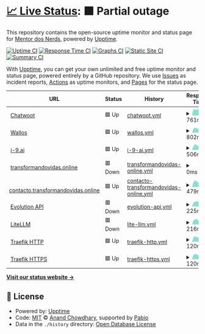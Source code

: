 # [📈 Live Status](https://mentordosnerds.github.io/upptime): <!--live status--> **🟧 Partial outage**

This repository contains the open-source uptime monitor and status page for [Mentor dos Nerds](https://mentordosnerds.com), powered by [Upptime](https://github.com/upptime/upptime).

[![Uptime CI](https://github.com/mentordosnerds/upptime/workflows/Uptime%20CI/badge.svg)](https://github.com/mentordosnerds/upptime/actions?query=workflow%3A%22Uptime+CI%22)
[![Response Time CI](https://github.com/mentordosnerds/upptime/workflows/Response%20Time%20CI/badge.svg)](https://github.com/mentordosnerds/upptime/actions?query=workflow%3A%22Response+Time+CI%22)
[![Graphs CI](https://github.com/mentordosnerds/upptime/workflows/Graphs%20CI/badge.svg)](https://github.com/mentordosnerds/upptime/actions?query=workflow%3A%22Graphs+CI%22)
[![Static Site CI](https://github.com/mentordosnerds/upptime/workflows/Static%20Site%20CI/badge.svg)](https://github.com/mentordosnerds/upptime/actions?query=workflow%3A%22Static+Site+CI%22)
[![Summary CI](https://github.com/mentordosnerds/upptime/workflows/Summary%20CI/badge.svg)](https://github.com/mentordosnerds/upptime/actions?query=workflow%3A%22Summary+CI%22)

With [Upptime](https://upptime.js.org), you can get your own unlimited and free uptime monitor and status page, powered entirely by a GitHub repository. We use [Issues](https://github.com/mentordosnerds/upptime/issues) as incident reports, [Actions](https://github.com/mentordosnerds/upptime/actions) as uptime monitors, and [Pages](https://mentordosnerds.github.io/upptime) for the status page.

<!--start: status pages-->
<!-- This summary is generated by Upptime (https://github.com/upptime/upptime) -->
<!-- Do not edit this manually, your changes will be overwritten -->
<!-- prettier-ignore -->
| URL | Status | History | Response Time | Uptime |
| --- | ------ | ------- | ------------- | ------ |
| <img alt="" src="https://icons.duckduckgo.com/ip3/messages.mentordosnerds.com.br.ico" height="13"> [Chatwoot](https://messages.mentordosnerds.com.br) | 🟩 Up | [chatwoot.yml](https://github.com/mentordosnerds/upptime/commits/HEAD/history/chatwoot.yml) | <details><summary><img alt="Response time graph" src="./graphs/chatwoot/response-time-week.png" height="20"> 761ms</summary><br><a href="https://mentordosnerds.github.io/upptime/history/chatwoot"><img alt="Response time 867" src="https://img.shields.io/endpoint?url=https%3A%2F%2Fraw.githubusercontent.com%2Fmentordosnerds%2Fupptime%2FHEAD%2Fapi%2Fchatwoot%2Fresponse-time.json"></a><br><a href="https://mentordosnerds.github.io/upptime/history/chatwoot"><img alt="24-hour response time 696" src="https://img.shields.io/endpoint?url=https%3A%2F%2Fraw.githubusercontent.com%2Fmentordosnerds%2Fupptime%2FHEAD%2Fapi%2Fchatwoot%2Fresponse-time-day.json"></a><br><a href="https://mentordosnerds.github.io/upptime/history/chatwoot"><img alt="7-day response time 761" src="https://img.shields.io/endpoint?url=https%3A%2F%2Fraw.githubusercontent.com%2Fmentordosnerds%2Fupptime%2FHEAD%2Fapi%2Fchatwoot%2Fresponse-time-week.json"></a><br><a href="https://mentordosnerds.github.io/upptime/history/chatwoot"><img alt="30-day response time 867" src="https://img.shields.io/endpoint?url=https%3A%2F%2Fraw.githubusercontent.com%2Fmentordosnerds%2Fupptime%2FHEAD%2Fapi%2Fchatwoot%2Fresponse-time-month.json"></a><br><a href="https://mentordosnerds.github.io/upptime/history/chatwoot"><img alt="1-year response time 867" src="https://img.shields.io/endpoint?url=https%3A%2F%2Fraw.githubusercontent.com%2Fmentordosnerds%2Fupptime%2FHEAD%2Fapi%2Fchatwoot%2Fresponse-time-year.json"></a></details> | <details><summary><a href="https://mentordosnerds.github.io/upptime/history/chatwoot">89.98%</a></summary><a href="https://mentordosnerds.github.io/upptime/history/chatwoot"><img alt="All-time uptime 96.11%" src="https://img.shields.io/endpoint?url=https%3A%2F%2Fraw.githubusercontent.com%2Fmentordosnerds%2Fupptime%2FHEAD%2Fapi%2Fchatwoot%2Fuptime.json"></a><br><a href="https://mentordosnerds.github.io/upptime/history/chatwoot"><img alt="24-hour uptime 29.84%" src="https://img.shields.io/endpoint?url=https%3A%2F%2Fraw.githubusercontent.com%2Fmentordosnerds%2Fupptime%2FHEAD%2Fapi%2Fchatwoot%2Fuptime-day.json"></a><br><a href="https://mentordosnerds.github.io/upptime/history/chatwoot"><img alt="7-day uptime 89.98%" src="https://img.shields.io/endpoint?url=https%3A%2F%2Fraw.githubusercontent.com%2Fmentordosnerds%2Fupptime%2FHEAD%2Fapi%2Fchatwoot%2Fuptime-week.json"></a><br><a href="https://mentordosnerds.github.io/upptime/history/chatwoot"><img alt="30-day uptime 96.11%" src="https://img.shields.io/endpoint?url=https%3A%2F%2Fraw.githubusercontent.com%2Fmentordosnerds%2Fupptime%2FHEAD%2Fapi%2Fchatwoot%2Fuptime-month.json"></a><br><a href="https://mentordosnerds.github.io/upptime/history/chatwoot"><img alt="1-year uptime 96.11%" src="https://img.shields.io/endpoint?url=https%3A%2F%2Fraw.githubusercontent.com%2Fmentordosnerds%2Fupptime%2FHEAD%2Fapi%2Fchatwoot%2Fuptime-year.json"></a></details>
| <img alt="" src="https://icons.duckduckgo.com/ip3/subscriptions.mentordosnerds.com.br.ico" height="13"> [Wallos](https://subscriptions.mentordosnerds.com.br) | 🟩 Up | [wallos.yml](https://github.com/mentordosnerds/upptime/commits/HEAD/history/wallos.yml) | <details><summary><img alt="Response time graph" src="./graphs/wallos/response-time-week.png" height="20"> 802ms</summary><br><a href="https://mentordosnerds.github.io/upptime/history/wallos"><img alt="Response time 937" src="https://img.shields.io/endpoint?url=https%3A%2F%2Fraw.githubusercontent.com%2Fmentordosnerds%2Fupptime%2FHEAD%2Fapi%2Fwallos%2Fresponse-time.json"></a><br><a href="https://mentordosnerds.github.io/upptime/history/wallos"><img alt="24-hour response time 1016" src="https://img.shields.io/endpoint?url=https%3A%2F%2Fraw.githubusercontent.com%2Fmentordosnerds%2Fupptime%2FHEAD%2Fapi%2Fwallos%2Fresponse-time-day.json"></a><br><a href="https://mentordosnerds.github.io/upptime/history/wallos"><img alt="7-day response time 802" src="https://img.shields.io/endpoint?url=https%3A%2F%2Fraw.githubusercontent.com%2Fmentordosnerds%2Fupptime%2FHEAD%2Fapi%2Fwallos%2Fresponse-time-week.json"></a><br><a href="https://mentordosnerds.github.io/upptime/history/wallos"><img alt="30-day response time 937" src="https://img.shields.io/endpoint?url=https%3A%2F%2Fraw.githubusercontent.com%2Fmentordosnerds%2Fupptime%2FHEAD%2Fapi%2Fwallos%2Fresponse-time-month.json"></a><br><a href="https://mentordosnerds.github.io/upptime/history/wallos"><img alt="1-year response time 937" src="https://img.shields.io/endpoint?url=https%3A%2F%2Fraw.githubusercontent.com%2Fmentordosnerds%2Fupptime%2FHEAD%2Fapi%2Fwallos%2Fresponse-time-year.json"></a></details> | <details><summary><a href="https://mentordosnerds.github.io/upptime/history/wallos">100.00%</a></summary><a href="https://mentordosnerds.github.io/upptime/history/wallos"><img alt="All-time uptime 100.00%" src="https://img.shields.io/endpoint?url=https%3A%2F%2Fraw.githubusercontent.com%2Fmentordosnerds%2Fupptime%2FHEAD%2Fapi%2Fwallos%2Fuptime.json"></a><br><a href="https://mentordosnerds.github.io/upptime/history/wallos"><img alt="24-hour uptime 100.00%" src="https://img.shields.io/endpoint?url=https%3A%2F%2Fraw.githubusercontent.com%2Fmentordosnerds%2Fupptime%2FHEAD%2Fapi%2Fwallos%2Fuptime-day.json"></a><br><a href="https://mentordosnerds.github.io/upptime/history/wallos"><img alt="7-day uptime 100.00%" src="https://img.shields.io/endpoint?url=https%3A%2F%2Fraw.githubusercontent.com%2Fmentordosnerds%2Fupptime%2FHEAD%2Fapi%2Fwallos%2Fuptime-week.json"></a><br><a href="https://mentordosnerds.github.io/upptime/history/wallos"><img alt="30-day uptime 100.00%" src="https://img.shields.io/endpoint?url=https%3A%2F%2Fraw.githubusercontent.com%2Fmentordosnerds%2Fupptime%2FHEAD%2Fapi%2Fwallos%2Fuptime-month.json"></a><br><a href="https://mentordosnerds.github.io/upptime/history/wallos"><img alt="1-year uptime 100.00%" src="https://img.shields.io/endpoint?url=https%3A%2F%2Fraw.githubusercontent.com%2Fmentordosnerds%2Fupptime%2FHEAD%2Fapi%2Fwallos%2Fuptime-year.json"></a></details>
| <img alt="" src="https://icons.duckduckgo.com/ip3/i-9.ai.ico" height="13"> [i-9.ai](https://i-9.ai) | 🟩 Up | [i-9-ai.yml](https://github.com/mentordosnerds/upptime/commits/HEAD/history/i-9-ai.yml) | <details><summary><img alt="Response time graph" src="./graphs/i-9-ai/response-time-week.png" height="20"> 506ms</summary><br><a href="https://mentordosnerds.github.io/upptime/history/i-9-ai"><img alt="Response time 625" src="https://img.shields.io/endpoint?url=https%3A%2F%2Fraw.githubusercontent.com%2Fmentordosnerds%2Fupptime%2FHEAD%2Fapi%2Fi-9-ai%2Fresponse-time.json"></a><br><a href="https://mentordosnerds.github.io/upptime/history/i-9-ai"><img alt="24-hour response time 636" src="https://img.shields.io/endpoint?url=https%3A%2F%2Fraw.githubusercontent.com%2Fmentordosnerds%2Fupptime%2FHEAD%2Fapi%2Fi-9-ai%2Fresponse-time-day.json"></a><br><a href="https://mentordosnerds.github.io/upptime/history/i-9-ai"><img alt="7-day response time 506" src="https://img.shields.io/endpoint?url=https%3A%2F%2Fraw.githubusercontent.com%2Fmentordosnerds%2Fupptime%2FHEAD%2Fapi%2Fi-9-ai%2Fresponse-time-week.json"></a><br><a href="https://mentordosnerds.github.io/upptime/history/i-9-ai"><img alt="30-day response time 625" src="https://img.shields.io/endpoint?url=https%3A%2F%2Fraw.githubusercontent.com%2Fmentordosnerds%2Fupptime%2FHEAD%2Fapi%2Fi-9-ai%2Fresponse-time-month.json"></a><br><a href="https://mentordosnerds.github.io/upptime/history/i-9-ai"><img alt="1-year response time 625" src="https://img.shields.io/endpoint?url=https%3A%2F%2Fraw.githubusercontent.com%2Fmentordosnerds%2Fupptime%2FHEAD%2Fapi%2Fi-9-ai%2Fresponse-time-year.json"></a></details> | <details><summary><a href="https://mentordosnerds.github.io/upptime/history/i-9-ai">100.00%</a></summary><a href="https://mentordosnerds.github.io/upptime/history/i-9-ai"><img alt="All-time uptime 100.00%" src="https://img.shields.io/endpoint?url=https%3A%2F%2Fraw.githubusercontent.com%2Fmentordosnerds%2Fupptime%2FHEAD%2Fapi%2Fi-9-ai%2Fuptime.json"></a><br><a href="https://mentordosnerds.github.io/upptime/history/i-9-ai"><img alt="24-hour uptime 100.00%" src="https://img.shields.io/endpoint?url=https%3A%2F%2Fraw.githubusercontent.com%2Fmentordosnerds%2Fupptime%2FHEAD%2Fapi%2Fi-9-ai%2Fuptime-day.json"></a><br><a href="https://mentordosnerds.github.io/upptime/history/i-9-ai"><img alt="7-day uptime 100.00%" src="https://img.shields.io/endpoint?url=https%3A%2F%2Fraw.githubusercontent.com%2Fmentordosnerds%2Fupptime%2FHEAD%2Fapi%2Fi-9-ai%2Fuptime-week.json"></a><br><a href="https://mentordosnerds.github.io/upptime/history/i-9-ai"><img alt="30-day uptime 100.00%" src="https://img.shields.io/endpoint?url=https%3A%2F%2Fraw.githubusercontent.com%2Fmentordosnerds%2Fupptime%2FHEAD%2Fapi%2Fi-9-ai%2Fuptime-month.json"></a><br><a href="https://mentordosnerds.github.io/upptime/history/i-9-ai"><img alt="1-year uptime 100.00%" src="https://img.shields.io/endpoint?url=https%3A%2F%2Fraw.githubusercontent.com%2Fmentordosnerds%2Fupptime%2FHEAD%2Fapi%2Fi-9-ai%2Fuptime-year.json"></a></details>
| <img alt="" src="https://icons.duckduckgo.com/ip3/transformandovidas.online.ico" height="13"> [transformandovidas.online](https://transformandovidas.online) | 🟥 Down | [transformandovidas-online.yml](https://github.com/mentordosnerds/upptime/commits/HEAD/history/transformandovidas-online.yml) | <details><summary><img alt="Response time graph" src="./graphs/transformandovidas-online/response-time-week.png" height="20"> 0ms</summary><br><a href="https://mentordosnerds.github.io/upptime/history/transformandovidas-online"><img alt="Response time 623" src="https://img.shields.io/endpoint?url=https%3A%2F%2Fraw.githubusercontent.com%2Fmentordosnerds%2Fupptime%2FHEAD%2Fapi%2Ftransformandovidas-online%2Fresponse-time.json"></a><br><a href="https://mentordosnerds.github.io/upptime/history/transformandovidas-online"><img alt="24-hour response time 0" src="https://img.shields.io/endpoint?url=https%3A%2F%2Fraw.githubusercontent.com%2Fmentordosnerds%2Fupptime%2FHEAD%2Fapi%2Ftransformandovidas-online%2Fresponse-time-day.json"></a><br><a href="https://mentordosnerds.github.io/upptime/history/transformandovidas-online"><img alt="7-day response time 0" src="https://img.shields.io/endpoint?url=https%3A%2F%2Fraw.githubusercontent.com%2Fmentordosnerds%2Fupptime%2FHEAD%2Fapi%2Ftransformandovidas-online%2Fresponse-time-week.json"></a><br><a href="https://mentordosnerds.github.io/upptime/history/transformandovidas-online"><img alt="30-day response time 623" src="https://img.shields.io/endpoint?url=https%3A%2F%2Fraw.githubusercontent.com%2Fmentordosnerds%2Fupptime%2FHEAD%2Fapi%2Ftransformandovidas-online%2Fresponse-time-month.json"></a><br><a href="https://mentordosnerds.github.io/upptime/history/transformandovidas-online"><img alt="1-year response time 623" src="https://img.shields.io/endpoint?url=https%3A%2F%2Fraw.githubusercontent.com%2Fmentordosnerds%2Fupptime%2FHEAD%2Fapi%2Ftransformandovidas-online%2Fresponse-time-year.json"></a></details> | <details><summary><a href="https://mentordosnerds.github.io/upptime/history/transformandovidas-online">0.00%</a></summary><a href="https://mentordosnerds.github.io/upptime/history/transformandovidas-online"><img alt="All-time uptime 49.70%" src="https://img.shields.io/endpoint?url=https%3A%2F%2Fraw.githubusercontent.com%2Fmentordosnerds%2Fupptime%2FHEAD%2Fapi%2Ftransformandovidas-online%2Fuptime.json"></a><br><a href="https://mentordosnerds.github.io/upptime/history/transformandovidas-online"><img alt="24-hour uptime 0.00%" src="https://img.shields.io/endpoint?url=https%3A%2F%2Fraw.githubusercontent.com%2Fmentordosnerds%2Fupptime%2FHEAD%2Fapi%2Ftransformandovidas-online%2Fuptime-day.json"></a><br><a href="https://mentordosnerds.github.io/upptime/history/transformandovidas-online"><img alt="7-day uptime 0.00%" src="https://img.shields.io/endpoint?url=https%3A%2F%2Fraw.githubusercontent.com%2Fmentordosnerds%2Fupptime%2FHEAD%2Fapi%2Ftransformandovidas-online%2Fuptime-week.json"></a><br><a href="https://mentordosnerds.github.io/upptime/history/transformandovidas-online"><img alt="30-day uptime 49.70%" src="https://img.shields.io/endpoint?url=https%3A%2F%2Fraw.githubusercontent.com%2Fmentordosnerds%2Fupptime%2FHEAD%2Fapi%2Ftransformandovidas-online%2Fuptime-month.json"></a><br><a href="https://mentordosnerds.github.io/upptime/history/transformandovidas-online"><img alt="1-year uptime 49.70%" src="https://img.shields.io/endpoint?url=https%3A%2F%2Fraw.githubusercontent.com%2Fmentordosnerds%2Fupptime%2FHEAD%2Fapi%2Ftransformandovidas-online%2Fuptime-year.json"></a></details>
| <img alt="" src="https://icons.duckduckgo.com/ip3/contacto.transformandovidas.online.ico" height="13"> [contacto.transformandovidas.online](https://contacto.transformandovidas.online) | 🟩 Up | [contacto-transformandovidas-online.yml](https://github.com/mentordosnerds/upptime/commits/HEAD/history/contacto-transformandovidas-online.yml) | <details><summary><img alt="Response time graph" src="./graphs/contacto-transformandovidas-online/response-time-week.png" height="20"> 479ms</summary><br><a href="https://mentordosnerds.github.io/upptime/history/contacto-transformandovidas-online"><img alt="Response time 584" src="https://img.shields.io/endpoint?url=https%3A%2F%2Fraw.githubusercontent.com%2Fmentordosnerds%2Fupptime%2FHEAD%2Fapi%2Fcontacto-transformandovidas-online%2Fresponse-time.json"></a><br><a href="https://mentordosnerds.github.io/upptime/history/contacto-transformandovidas-online"><img alt="24-hour response time 553" src="https://img.shields.io/endpoint?url=https%3A%2F%2Fraw.githubusercontent.com%2Fmentordosnerds%2Fupptime%2FHEAD%2Fapi%2Fcontacto-transformandovidas-online%2Fresponse-time-day.json"></a><br><a href="https://mentordosnerds.github.io/upptime/history/contacto-transformandovidas-online"><img alt="7-day response time 479" src="https://img.shields.io/endpoint?url=https%3A%2F%2Fraw.githubusercontent.com%2Fmentordosnerds%2Fupptime%2FHEAD%2Fapi%2Fcontacto-transformandovidas-online%2Fresponse-time-week.json"></a><br><a href="https://mentordosnerds.github.io/upptime/history/contacto-transformandovidas-online"><img alt="30-day response time 584" src="https://img.shields.io/endpoint?url=https%3A%2F%2Fraw.githubusercontent.com%2Fmentordosnerds%2Fupptime%2FHEAD%2Fapi%2Fcontacto-transformandovidas-online%2Fresponse-time-month.json"></a><br><a href="https://mentordosnerds.github.io/upptime/history/contacto-transformandovidas-online"><img alt="1-year response time 584" src="https://img.shields.io/endpoint?url=https%3A%2F%2Fraw.githubusercontent.com%2Fmentordosnerds%2Fupptime%2FHEAD%2Fapi%2Fcontacto-transformandovidas-online%2Fresponse-time-year.json"></a></details> | <details><summary><a href="https://mentordosnerds.github.io/upptime/history/contacto-transformandovidas-online">100.00%</a></summary><a href="https://mentordosnerds.github.io/upptime/history/contacto-transformandovidas-online"><img alt="All-time uptime 100.00%" src="https://img.shields.io/endpoint?url=https%3A%2F%2Fraw.githubusercontent.com%2Fmentordosnerds%2Fupptime%2FHEAD%2Fapi%2Fcontacto-transformandovidas-online%2Fuptime.json"></a><br><a href="https://mentordosnerds.github.io/upptime/history/contacto-transformandovidas-online"><img alt="24-hour uptime 100.00%" src="https://img.shields.io/endpoint?url=https%3A%2F%2Fraw.githubusercontent.com%2Fmentordosnerds%2Fupptime%2FHEAD%2Fapi%2Fcontacto-transformandovidas-online%2Fuptime-day.json"></a><br><a href="https://mentordosnerds.github.io/upptime/history/contacto-transformandovidas-online"><img alt="7-day uptime 100.00%" src="https://img.shields.io/endpoint?url=https%3A%2F%2Fraw.githubusercontent.com%2Fmentordosnerds%2Fupptime%2FHEAD%2Fapi%2Fcontacto-transformandovidas-online%2Fuptime-week.json"></a><br><a href="https://mentordosnerds.github.io/upptime/history/contacto-transformandovidas-online"><img alt="30-day uptime 100.00%" src="https://img.shields.io/endpoint?url=https%3A%2F%2Fraw.githubusercontent.com%2Fmentordosnerds%2Fupptime%2FHEAD%2Fapi%2Fcontacto-transformandovidas-online%2Fuptime-month.json"></a><br><a href="https://mentordosnerds.github.io/upptime/history/contacto-transformandovidas-online"><img alt="1-year uptime 100.00%" src="https://img.shields.io/endpoint?url=https%3A%2F%2Fraw.githubusercontent.com%2Fmentordosnerds%2Fupptime%2FHEAD%2Fapi%2Fcontacto-transformandovidas-online%2Fuptime-year.json"></a></details>
| <img alt="" src="https://icons.duckduckgo.com/ip3/whatsapp.mentordosnerds.com.br.ico" height="13"> [Evolution API](https://whatsapp.mentordosnerds.com.br) | 🟥 Down | [evolution-api.yml](https://github.com/mentordosnerds/upptime/commits/HEAD/history/evolution-api.yml) | <details><summary><img alt="Response time graph" src="./graphs/evolution-api/response-time-week.png" height="20"> 225ms</summary><br><a href="https://mentordosnerds.github.io/upptime/history/evolution-api"><img alt="Response time 213" src="https://img.shields.io/endpoint?url=https%3A%2F%2Fraw.githubusercontent.com%2Fmentordosnerds%2Fupptime%2FHEAD%2Fapi%2Fevolution-api%2Fresponse-time.json"></a><br><a href="https://mentordosnerds.github.io/upptime/history/evolution-api"><img alt="24-hour response time 297" src="https://img.shields.io/endpoint?url=https%3A%2F%2Fraw.githubusercontent.com%2Fmentordosnerds%2Fupptime%2FHEAD%2Fapi%2Fevolution-api%2Fresponse-time-day.json"></a><br><a href="https://mentordosnerds.github.io/upptime/history/evolution-api"><img alt="7-day response time 225" src="https://img.shields.io/endpoint?url=https%3A%2F%2Fraw.githubusercontent.com%2Fmentordosnerds%2Fupptime%2FHEAD%2Fapi%2Fevolution-api%2Fresponse-time-week.json"></a><br><a href="https://mentordosnerds.github.io/upptime/history/evolution-api"><img alt="30-day response time 213" src="https://img.shields.io/endpoint?url=https%3A%2F%2Fraw.githubusercontent.com%2Fmentordosnerds%2Fupptime%2FHEAD%2Fapi%2Fevolution-api%2Fresponse-time-month.json"></a><br><a href="https://mentordosnerds.github.io/upptime/history/evolution-api"><img alt="1-year response time 213" src="https://img.shields.io/endpoint?url=https%3A%2F%2Fraw.githubusercontent.com%2Fmentordosnerds%2Fupptime%2FHEAD%2Fapi%2Fevolution-api%2Fresponse-time-year.json"></a></details> | <details><summary><a href="https://mentordosnerds.github.io/upptime/history/evolution-api">100.00%</a></summary><a href="https://mentordosnerds.github.io/upptime/history/evolution-api"><img alt="All-time uptime 100.00%" src="https://img.shields.io/endpoint?url=https%3A%2F%2Fraw.githubusercontent.com%2Fmentordosnerds%2Fupptime%2FHEAD%2Fapi%2Fevolution-api%2Fuptime.json"></a><br><a href="https://mentordosnerds.github.io/upptime/history/evolution-api"><img alt="24-hour uptime 100.00%" src="https://img.shields.io/endpoint?url=https%3A%2F%2Fraw.githubusercontent.com%2Fmentordosnerds%2Fupptime%2FHEAD%2Fapi%2Fevolution-api%2Fuptime-day.json"></a><br><a href="https://mentordosnerds.github.io/upptime/history/evolution-api"><img alt="7-day uptime 100.00%" src="https://img.shields.io/endpoint?url=https%3A%2F%2Fraw.githubusercontent.com%2Fmentordosnerds%2Fupptime%2FHEAD%2Fapi%2Fevolution-api%2Fuptime-week.json"></a><br><a href="https://mentordosnerds.github.io/upptime/history/evolution-api"><img alt="30-day uptime 100.00%" src="https://img.shields.io/endpoint?url=https%3A%2F%2Fraw.githubusercontent.com%2Fmentordosnerds%2Fupptime%2FHEAD%2Fapi%2Fevolution-api%2Fuptime-month.json"></a><br><a href="https://mentordosnerds.github.io/upptime/history/evolution-api"><img alt="1-year uptime 100.00%" src="https://img.shields.io/endpoint?url=https%3A%2F%2Fraw.githubusercontent.com%2Fmentordosnerds%2Fupptime%2FHEAD%2Fapi%2Fevolution-api%2Fuptime-year.json"></a></details>
| <img alt="" src="https://icons.duckduckgo.com/ip3/openapi.mentordosnerds.com.br.ico" height="13"> [LiteLLM](https://openapi.mentordosnerds.com.br) | 🟥 Down | [lite-llm.yml](https://github.com/mentordosnerds/upptime/commits/HEAD/history/lite-llm.yml) | <details><summary><img alt="Response time graph" src="./graphs/lite-llm/response-time-week.png" height="20"> 216ms</summary><br><a href="https://mentordosnerds.github.io/upptime/history/lite-llm"><img alt="Response time 217" src="https://img.shields.io/endpoint?url=https%3A%2F%2Fraw.githubusercontent.com%2Fmentordosnerds%2Fupptime%2FHEAD%2Fapi%2Flite-llm%2Fresponse-time.json"></a><br><a href="https://mentordosnerds.github.io/upptime/history/lite-llm"><img alt="24-hour response time 266" src="https://img.shields.io/endpoint?url=https%3A%2F%2Fraw.githubusercontent.com%2Fmentordosnerds%2Fupptime%2FHEAD%2Fapi%2Flite-llm%2Fresponse-time-day.json"></a><br><a href="https://mentordosnerds.github.io/upptime/history/lite-llm"><img alt="7-day response time 216" src="https://img.shields.io/endpoint?url=https%3A%2F%2Fraw.githubusercontent.com%2Fmentordosnerds%2Fupptime%2FHEAD%2Fapi%2Flite-llm%2Fresponse-time-week.json"></a><br><a href="https://mentordosnerds.github.io/upptime/history/lite-llm"><img alt="30-day response time 217" src="https://img.shields.io/endpoint?url=https%3A%2F%2Fraw.githubusercontent.com%2Fmentordosnerds%2Fupptime%2FHEAD%2Fapi%2Flite-llm%2Fresponse-time-month.json"></a><br><a href="https://mentordosnerds.github.io/upptime/history/lite-llm"><img alt="1-year response time 217" src="https://img.shields.io/endpoint?url=https%3A%2F%2Fraw.githubusercontent.com%2Fmentordosnerds%2Fupptime%2FHEAD%2Fapi%2Flite-llm%2Fresponse-time-year.json"></a></details> | <details><summary><a href="https://mentordosnerds.github.io/upptime/history/lite-llm">100.00%</a></summary><a href="https://mentordosnerds.github.io/upptime/history/lite-llm"><img alt="All-time uptime 100.00%" src="https://img.shields.io/endpoint?url=https%3A%2F%2Fraw.githubusercontent.com%2Fmentordosnerds%2Fupptime%2FHEAD%2Fapi%2Flite-llm%2Fuptime.json"></a><br><a href="https://mentordosnerds.github.io/upptime/history/lite-llm"><img alt="24-hour uptime 100.00%" src="https://img.shields.io/endpoint?url=https%3A%2F%2Fraw.githubusercontent.com%2Fmentordosnerds%2Fupptime%2FHEAD%2Fapi%2Flite-llm%2Fuptime-day.json"></a><br><a href="https://mentordosnerds.github.io/upptime/history/lite-llm"><img alt="7-day uptime 100.00%" src="https://img.shields.io/endpoint?url=https%3A%2F%2Fraw.githubusercontent.com%2Fmentordosnerds%2Fupptime%2FHEAD%2Fapi%2Flite-llm%2Fuptime-week.json"></a><br><a href="https://mentordosnerds.github.io/upptime/history/lite-llm"><img alt="30-day uptime 100.00%" src="https://img.shields.io/endpoint?url=https%3A%2F%2Fraw.githubusercontent.com%2Fmentordosnerds%2Fupptime%2FHEAD%2Fapi%2Flite-llm%2Fuptime-month.json"></a><br><a href="https://mentordosnerds.github.io/upptime/history/lite-llm"><img alt="1-year uptime 100.00%" src="https://img.shields.io/endpoint?url=https%3A%2F%2Fraw.githubusercontent.com%2Fmentordosnerds%2Fupptime%2FHEAD%2Fapi%2Flite-llm%2Fuptime-year.json"></a></details>
| <img alt="" src="https://icons.duckduckgo.com/ip3/null.ico" height="13"> [Traefik HTTP](mentordosnerds.com.br) | 🟩 Up | [traefik-http.yml](https://github.com/mentordosnerds/upptime/commits/HEAD/history/traefik-http.yml) | <details><summary><img alt="Response time graph" src="./graphs/traefik-http/response-time-week.png" height="20"> 120ms</summary><br><a href="https://mentordosnerds.github.io/upptime/history/traefik-http"><img alt="Response time 116" src="https://img.shields.io/endpoint?url=https%3A%2F%2Fraw.githubusercontent.com%2Fmentordosnerds%2Fupptime%2FHEAD%2Fapi%2Ftraefik-http%2Fresponse-time.json"></a><br><a href="https://mentordosnerds.github.io/upptime/history/traefik-http"><img alt="24-hour response time 153" src="https://img.shields.io/endpoint?url=https%3A%2F%2Fraw.githubusercontent.com%2Fmentordosnerds%2Fupptime%2FHEAD%2Fapi%2Ftraefik-http%2Fresponse-time-day.json"></a><br><a href="https://mentordosnerds.github.io/upptime/history/traefik-http"><img alt="7-day response time 120" src="https://img.shields.io/endpoint?url=https%3A%2F%2Fraw.githubusercontent.com%2Fmentordosnerds%2Fupptime%2FHEAD%2Fapi%2Ftraefik-http%2Fresponse-time-week.json"></a><br><a href="https://mentordosnerds.github.io/upptime/history/traefik-http"><img alt="30-day response time 116" src="https://img.shields.io/endpoint?url=https%3A%2F%2Fraw.githubusercontent.com%2Fmentordosnerds%2Fupptime%2FHEAD%2Fapi%2Ftraefik-http%2Fresponse-time-month.json"></a><br><a href="https://mentordosnerds.github.io/upptime/history/traefik-http"><img alt="1-year response time 116" src="https://img.shields.io/endpoint?url=https%3A%2F%2Fraw.githubusercontent.com%2Fmentordosnerds%2Fupptime%2FHEAD%2Fapi%2Ftraefik-http%2Fresponse-time-year.json"></a></details> | <details><summary><a href="https://mentordosnerds.github.io/upptime/history/traefik-http">100.00%</a></summary><a href="https://mentordosnerds.github.io/upptime/history/traefik-http"><img alt="All-time uptime 100.00%" src="https://img.shields.io/endpoint?url=https%3A%2F%2Fraw.githubusercontent.com%2Fmentordosnerds%2Fupptime%2FHEAD%2Fapi%2Ftraefik-http%2Fuptime.json"></a><br><a href="https://mentordosnerds.github.io/upptime/history/traefik-http"><img alt="24-hour uptime 100.00%" src="https://img.shields.io/endpoint?url=https%3A%2F%2Fraw.githubusercontent.com%2Fmentordosnerds%2Fupptime%2FHEAD%2Fapi%2Ftraefik-http%2Fuptime-day.json"></a><br><a href="https://mentordosnerds.github.io/upptime/history/traefik-http"><img alt="7-day uptime 100.00%" src="https://img.shields.io/endpoint?url=https%3A%2F%2Fraw.githubusercontent.com%2Fmentordosnerds%2Fupptime%2FHEAD%2Fapi%2Ftraefik-http%2Fuptime-week.json"></a><br><a href="https://mentordosnerds.github.io/upptime/history/traefik-http"><img alt="30-day uptime 100.00%" src="https://img.shields.io/endpoint?url=https%3A%2F%2Fraw.githubusercontent.com%2Fmentordosnerds%2Fupptime%2FHEAD%2Fapi%2Ftraefik-http%2Fuptime-month.json"></a><br><a href="https://mentordosnerds.github.io/upptime/history/traefik-http"><img alt="1-year uptime 100.00%" src="https://img.shields.io/endpoint?url=https%3A%2F%2Fraw.githubusercontent.com%2Fmentordosnerds%2Fupptime%2FHEAD%2Fapi%2Ftraefik-http%2Fuptime-year.json"></a></details>
| <img alt="" src="https://icons.duckduckgo.com/ip3/null.ico" height="13"> [Traefik HTTPS](mentordosnerds.com.br) | 🟩 Up | [traefik-https.yml](https://github.com/mentordosnerds/upptime/commits/HEAD/history/traefik-https.yml) | <details><summary><img alt="Response time graph" src="./graphs/traefik-https/response-time-week.png" height="20"> 120ms</summary><br><a href="https://mentordosnerds.github.io/upptime/history/traefik-https"><img alt="Response time 116" src="https://img.shields.io/endpoint?url=https%3A%2F%2Fraw.githubusercontent.com%2Fmentordosnerds%2Fupptime%2FHEAD%2Fapi%2Ftraefik-https%2Fresponse-time.json"></a><br><a href="https://mentordosnerds.github.io/upptime/history/traefik-https"><img alt="24-hour response time 153" src="https://img.shields.io/endpoint?url=https%3A%2F%2Fraw.githubusercontent.com%2Fmentordosnerds%2Fupptime%2FHEAD%2Fapi%2Ftraefik-https%2Fresponse-time-day.json"></a><br><a href="https://mentordosnerds.github.io/upptime/history/traefik-https"><img alt="7-day response time 120" src="https://img.shields.io/endpoint?url=https%3A%2F%2Fraw.githubusercontent.com%2Fmentordosnerds%2Fupptime%2FHEAD%2Fapi%2Ftraefik-https%2Fresponse-time-week.json"></a><br><a href="https://mentordosnerds.github.io/upptime/history/traefik-https"><img alt="30-day response time 116" src="https://img.shields.io/endpoint?url=https%3A%2F%2Fraw.githubusercontent.com%2Fmentordosnerds%2Fupptime%2FHEAD%2Fapi%2Ftraefik-https%2Fresponse-time-month.json"></a><br><a href="https://mentordosnerds.github.io/upptime/history/traefik-https"><img alt="1-year response time 116" src="https://img.shields.io/endpoint?url=https%3A%2F%2Fraw.githubusercontent.com%2Fmentordosnerds%2Fupptime%2FHEAD%2Fapi%2Ftraefik-https%2Fresponse-time-year.json"></a></details> | <details><summary><a href="https://mentordosnerds.github.io/upptime/history/traefik-https">100.00%</a></summary><a href="https://mentordosnerds.github.io/upptime/history/traefik-https"><img alt="All-time uptime 100.00%" src="https://img.shields.io/endpoint?url=https%3A%2F%2Fraw.githubusercontent.com%2Fmentordosnerds%2Fupptime%2FHEAD%2Fapi%2Ftraefik-https%2Fuptime.json"></a><br><a href="https://mentordosnerds.github.io/upptime/history/traefik-https"><img alt="24-hour uptime 100.00%" src="https://img.shields.io/endpoint?url=https%3A%2F%2Fraw.githubusercontent.com%2Fmentordosnerds%2Fupptime%2FHEAD%2Fapi%2Ftraefik-https%2Fuptime-day.json"></a><br><a href="https://mentordosnerds.github.io/upptime/history/traefik-https"><img alt="7-day uptime 100.00%" src="https://img.shields.io/endpoint?url=https%3A%2F%2Fraw.githubusercontent.com%2Fmentordosnerds%2Fupptime%2FHEAD%2Fapi%2Ftraefik-https%2Fuptime-week.json"></a><br><a href="https://mentordosnerds.github.io/upptime/history/traefik-https"><img alt="30-day uptime 100.00%" src="https://img.shields.io/endpoint?url=https%3A%2F%2Fraw.githubusercontent.com%2Fmentordosnerds%2Fupptime%2FHEAD%2Fapi%2Ftraefik-https%2Fuptime-month.json"></a><br><a href="https://mentordosnerds.github.io/upptime/history/traefik-https"><img alt="1-year uptime 100.00%" src="https://img.shields.io/endpoint?url=https%3A%2F%2Fraw.githubusercontent.com%2Fmentordosnerds%2Fupptime%2FHEAD%2Fapi%2Ftraefik-https%2Fuptime-year.json"></a></details>

<!--end: status pages-->

[**Visit our status website →**](https://mentordosnerds.github.io/upptime)

## 📄 License

- Powered by: [Upptime](https://github.com/upptime/upptime)
- Code: [MIT](./LICENSE) © [Anand Chowdhary](https://anandchowdhary.com), supported by [Pabio](https://pabio.com)
- Data in the `./history` directory: [Open Database License](https://opendatacommons.org/licenses/odbl/1-0/)
